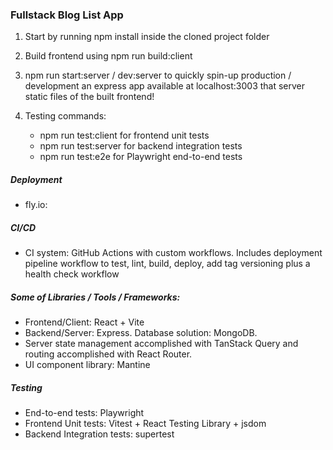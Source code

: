 ### Fullstack Blog List App

1. Start by running npm install inside the cloned project folder

2. Build frontend using npm run build:client

3. npm run start:server / dev:server to quickly spin-up production / development an express app available at localhost:3003 that server static files of the built frontend!

4. Testing commands:
   - npm run test:client for frontend unit tests
   - npm run test:server for backend integration tests
   - npm run test:e2e for Playwright end-to-end tests

##### Deployment

- fly.io:

##### CI/CD

- CI system: GitHub Actions with custom workflows. Includes deployment pipeline workflow to test, lint, build, deploy, add tag versioning plus a health check workflow

##### Some of Libraries / Tools / Frameworks:

- Frontend/Client: React + Vite
- Backend/Server: Express. Database solution: MongoDB.
- Server state management accomplished with TanStack Query and routing accomplished with React Router.
- UI component library: Mantine

##### Testing

- End-to-end tests: Playwright
- Frontend Unit tests: Vitest + React Testing Library + jsdom
- Backend Integration tests: supertest
